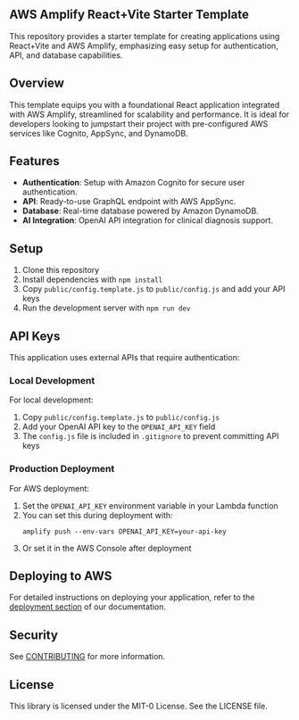 ## AWS Amplify React+Vite Starter Template

This repository provides a starter template for creating applications using React+Vite and AWS Amplify, emphasizing easy setup for authentication, API, and database capabilities.

## Overview

This template equips you with a foundational React application integrated with AWS Amplify, streamlined for scalability and performance. It is ideal for developers looking to jumpstart their project with pre-configured AWS services like Cognito, AppSync, and DynamoDB.

## Features

- **Authentication**: Setup with Amazon Cognito for secure user authentication.
- **API**: Ready-to-use GraphQL endpoint with AWS AppSync.
- **Database**: Real-time database powered by Amazon DynamoDB.
- **AI Integration**: OpenAI API integration for clinical diagnosis support.

## Setup

1. Clone this repository
2. Install dependencies with `npm install`
3. Copy `public/config.template.js` to `public/config.js` and add your API keys
4. Run the development server with `npm run dev`

## API Keys

This application uses external APIs that require authentication:

### Local Development
For local development:
1. Copy `public/config.template.js` to `public/config.js`
2. Add your OpenAI API key to the `OPENAI_API_KEY` field
3. The `config.js` file is included in `.gitignore` to prevent committing API keys

### Production Deployment
For AWS deployment:
1. Set the `OPENAI_API_KEY` environment variable in your Lambda function
2. You can set this during deployment with:
   ```
   amplify push --env-vars OPENAI_API_KEY=your-api-key
   ```
3. Or set it in the AWS Console after deployment

## Deploying to AWS

For detailed instructions on deploying your application, refer to the [deployment section](https://docs.amplify.aws/react/start/quickstart/#deploy-a-fullstack-app-to-aws) of our documentation.

## Security

See [CONTRIBUTING](CONTRIBUTING.md#security-issue-notifications) for more information.

## License

This library is licensed under the MIT-0 License. See the LICENSE file.